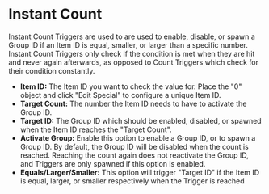 # Instant Count
Instant Count Triggers are used to are used to enable, disable, or spawn a Group ID if an Item ID is equal, smaller, or larger than a specific number. Instant Count Triggers only check if the condition is met when they are hit and never again afterwards, as opposed to Count Triggers which check for their condition constantly.

- **Item ID:** The Item ID you want to check the value for. Place the "0" object and click "Edit Special" to configure a unique Item ID.
- **Target Count:** The number the Item ID needs to have to activate the Group ID.
- **Target ID:** The Group ID which should be enabled, disabled, or spawned when the Item ID reaches the "Target Count".
- **Activate Group:** Enable this option to enable a Group ID, or to spawn a Group ID. By default, the Group ID will be disabled when the count is reached. Reaching the count again does not reactivate the Group ID, and Triggers are only spawned if this option is enabled.
- **Equals/Larger/Smaller:** This option will trigger "Target ID" if the Item ID is equal, larger, or smaller respectively when the Trigger is reached